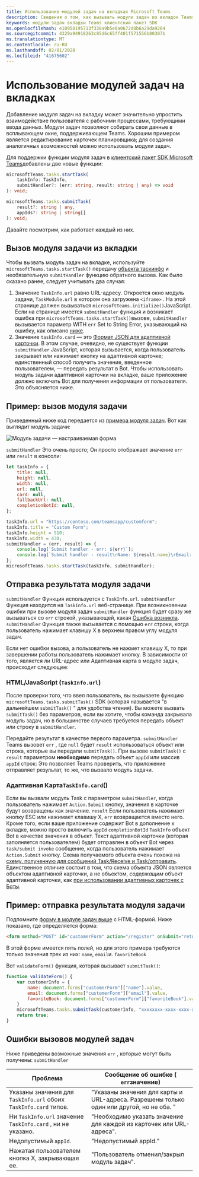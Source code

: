 ```yaml
---
title: Использование модулей задач на вкладках Microsoft Teams
description: Сведения о том, как вызывать модули задач из вкладок Teams с помощью клиентского пакета SDK Microsoft Teams.
keywords: модули задач вкладки Teams клиентский пакет SDK
ms.openlocfilehash: e10958195713f338a9b5e0a0672d8b6a29da9264
ms.sourcegitcommit: 4329a94918263c85d6c65ff401f571556b80307b
ms.translationtype: MT
ms.contentlocale: ru-RU
ms.lasthandoff: 02/01/2020
ms.locfileid: "41675602"
---
```

# <a name="using-task-modules-in-tabs"></a>Использование модулей задач на вкладках

Добавление модуля задач на вкладку может значительно упростить взаимодействие пользователя с рабочими процессами, требующими ввода данных. Модули задач позволяют собирать свои данные в всплывающем окне, поддерживающем Teams. Хорошим примером является редактирование карточек планировщика; для создания аналогичных возможностей можно использовать модули задач.

Для поддержки функции модуля задач в [клиентский пакет SDK Microsoft Teams](/javascript/api/overview/msteams-client)добавлены две новые функции:

```typescript
microsoftTeams.tasks.startTask(
    taskInfo: TaskInfo,
    submitHandler?: (err: string, result: string | any) => void
): void;

microsoftTeams.tasks.submitTask(
    result?: string | any,
    appIds?: string | string[]
): void;
```

Давайте посмотрим, как работает каждый из них.

## <a name="invoking-a-task-module-from-a-tab"></a>Вызов модуля задачи из вкладки

Чтобы вызвать модуль задач на вкладке, используйте `microsoftTeams.tasks.startTask()` передачу [объекта таскинфо](~/task-modules-and-cards/what-are-task-modules.md#the-taskinfo-object) и необязательную `submitHandler` функцию обратного вызова. Как было сказано ранее, следует учитывать два случая:

1. Значение `TaskInfo.url` равно URL-адресу. Откроется окно модуль задачи, `TaskModule.url` в котором она загружена `<iframe>` . На этой странице должен вызываться `microsoftTeams.initialize()`JavaScript. Если на странице имеется `submitHandler` функция и возникает ошибка при `microsoftTeams.tasks.startTask()`вызове, `submitHandler` вызывается параметр WITH `err` Set to String Error, указывающий на ошибку, как описано [ниже](#task-module-invocation-errors).
1. Значение `taskInfo.card` — это [Формат JSON для адаптивной карточки](~/task-modules-and-cards/what-are-task-modules.md#adaptive-card-or-adaptive-card-bot-card-attachment). В этом случае, очевидно, не существует функции `submitHandler` JavaScript, которая вызывается, когда пользователь закрывает или нажимает кнопку на адаптивной карточке; единственный способ получить значение, введенное пользователем, — передать результат в Bot. Чтобы использовать модуль задачи адаптивной карточки на вкладке, ваше приложение должно включать Bot для получения информации от пользователя. Это объясняется ниже.

## <a name="example-invoking-a-task-module"></a>Пример: вызов модуля задачи

Приведенный ниже код передается из [примера модуля задач](~/task-modules-and-cards/what-are-task-modules.md#task-module-samples). Вот как выглядит модуль задачи:

![Модуль задачи — настраиваемая форма](~/assets/images/task-module/task-module-custom-form.png)

`submitHandler` Это очень просто; Он просто отображает значение `err` или `result` в консоли:

```javascript
let taskInfo = {
    title: null,
    height: null,
    width: null,
    url: null,
    card: null,
    fallbackUrl: null,
    completionBotId: null,
};

taskInfo.url = "https://contoso.com/teamsapp/customform";
taskInfo.title = "Custom Form";
taskInfo.height = 510;
taskInfo.width = 430;
submitHandler = (err, result) => {
    console.log(`Submit handler - err: ${err}`);
    console.log(`Submit handler - result\rName: ${result.name}\rEmail: ${result.email}\rFavorite book: ${result.favoriteBook}`);
};
microsoftTeams.tasks.startTask(taskInfo, submitHandler);
```

## <a name="submitting-the-result-of-a-task-module"></a>Отправка результата модуля задачи

`submitHandler` Функция используется с `TaskInfo.url`. `submitHandler` Функция находится на `TaskInfo.url` веб-странице. При возникновении ошибки при вызове модуля задач `submitHandler` функция будет сразу же вызываться со `err` строкой, указывающей, какая [Ошибка возникла](#task-module-invocation-errors). `submitHandler` Функция также вызывается с помощью `err` строки, когда пользователь нажимает клавишу X в верхнем правом углу модуля задач.

Если нет ошибки вызова, а пользователь не нажмет клавишу X, то при завершении работы пользователь нажимает кнопку. В зависимости от того, является ли URL-адрес или Адаптивная карта в модуле задач, происходит следующее:

### <a name="htmljavascript-taskinfourl"></a>HTML/JavaScript (`TaskInfo.url`)

После проверки того, что ввел пользователь, вы вызываете функцию `microsoftTeams.tasks.submitTask()` SDK (которая называется "в дальнейшем `submitTask()` " для удобства чтения). Вы можете вызвать `submitTask()` без параметров, если вы хотите, чтобы команда закрывала модуль задач, но в большинстве случаев требуется передать объект или строку в `submitHandler`.

Передайте результат в качестве первого параметра. `submitHandler` Teams вызовет `err` , где `null` будет `result` использоваться объект или строка, которые вы передали `submitTask()`. При вызове `submitTask()` с `result` параметром **необходимо** передать объект `appId` или массив `appId` строк: Это позволяет Teams проверить, что приложение отправляет результат, то же, что вызвало модуль задачи.

### <a name="adaptive-card-taskinfocard"></a>Адаптивная Карта`TaskInfo.card`()

Если вы вызвали модуль Task с параметром `submitHandler`, когда пользователь нажимает `Action.Submit` кнопку, значения в карточке будут возвращены как значение. `result` Если пользователь нажимает кнопку ESC или нажимает клавишу X, `err` возвращается вместо него. Кроме того, если ваше приложение содержит Bot в дополнение к вкладке, можно просто включить `appId` `completionBotId` `TaskInfo` объект Bot в качестве значения в объект. Текст адаптивной карточки (которая заполняется пользователем) будет отправлен в объект Bot через `task/submit invoke` сообщение, когда пользователь нажимает `Action.Submit` кнопку. Схема получаемого объекта очень похожа на [схему, полученную для сообщений Task/Receive и Task/отправить](~/task-modules-and-cards/task-modules/task-modules-bots.md#payload-of-taskfetch-and-tasksubmit-messages). Единственное отличие состоит в том, что схема объекта JSON является объектом адаптивной карточки, а не объектом, *содержащим* объект адаптивной карточки, как [при использовании адаптивных карточек с Боты](~/task-modules-and-cards/task-modules/task-modules-bots.md#payload-of-taskfetch-and-tasksubmit-messages).

## <a name="example-submitting-the-result-of-a-task-module"></a>Пример: отправка результата модуля задачи

Подпомните [форму в модуле задач выше](#example-invoking-a-task-module) с HTML-формой. Ниже показано, где определяется форма:

```html
<form method="POST" id="customerForm" action="/register" onSubmit="return validateForm()">
```

В этой форме имеется пять полей, но для этого примера требуются только значения трех из них: `name`, `email`и. `favoriteBook`

Вот `validateForm()` функция, которая вызывает `submitTask()`:

```javascript
function validateForm() {
    var customerInfo = {
        name: document.forms["customerForm"]["name"].value,
        email: document.forms["customerForm"]["email"].value,
        favoriteBook: document.forms["customerForm"]["favoriteBook"].value
    }
    microsoftTeams.tasks.submitTask(customerInfo, "xxxxxxxx-xxxx-xxxx-xxxx-xxxxxxxxxxxx");
    return true;
}
```

## <a name="task-module-invocation-errors"></a>Ошибки вызовов модулей задач

Ниже приведены возможные значения `err` , которые могут быть получены: `submitHandler`

| Проблема | Сообщение об ошибке ( `err`значение) |
| ------- | ------------------------------ |
| Указаны значения для `TaskInfo.url` обоих `TaskInfo.card` типов. | "Указаны значения для карты и URL-адреса. Разрешены только один или другой, но не оба. " |
| Ни `TaskInfo.url` значение `TaskInfo.card` , ни не указано. | "Необходимо указать значение для каждой из карточек или URL-адреса". |
| Недопустимый `appId`. | "Недопустимый appId." |
| Нажатая пользователем кнопка X, закрывающая ее. | "Пользователь отменил/закрыл модуль задач". |
